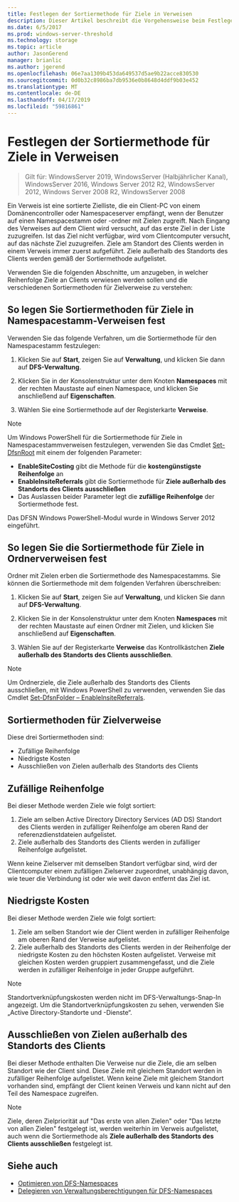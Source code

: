 ```yaml
---
title: Festlegen der Sortiermethode für Ziele in Verweisen
description: Dieser Artikel beschreibt die Vorgehensweise beim Festlegen der Sortiermethode für Ziele in Verweisen.
ms.date: 6/5/2017
ms.prod: windows-server-threshold
ms.technology: storage
ms.topic: article
author: JasonGerend
manager: brianlic
ms.author: jgerend
ms.openlocfilehash: 06e7aa1309b453da649537d5ae9b22acce830530
ms.sourcegitcommit: 0d0b32c8986ba7db9536e0b8648d4ddf9b03e452
ms.translationtype: MT
ms.contentlocale: de-DE
ms.lasthandoff: 04/17/2019
ms.locfileid: "59816861"
---
```

# <a name="set-the-ordering-method-for-targets-in-referrals"></a>Festlegen der Sortiermethode für Ziele in Verweisen

> Gilt für: WindowsServer 2019, WindowsServer (Halbjährlicher Kanal), WindowsServer 2016, Windows Server 2012 R2, WindowsServer 2012, Windows Server 2008 R2, WindowsServer 2008

Ein Verweis ist eine sortierte Zielliste, die ein Client-PC von einem Domänencontroller oder Namespaceserver empfängt, wenn der Benutzer auf einen Namespacestamm oder -ordner mit Zielen zugreift. Nach Eingang des Verweises auf dem Client wird versucht, auf das erste Ziel in der Liste zuzugreifen. Ist das Ziel nicht verfügbar, wird vom Clientcomputer versucht, auf das nächste Ziel zuzugreifen.
Ziele am Standort des Clients werden in einem Verweis immer zuerst aufgeführt. Ziele außerhalb des Standorts des Clients werden gemäß der Sortiermethode aufgelistet.

Verwenden Sie die folgenden Abschnitte, um anzugeben, in welcher Reihenfolge Ziele an Clients verwiesen werden sollen und die verschiedenen Sortiermethoden für Zielverweise zu verstehen:

## <a name="to-set-the-ordering-method-for-targets-in-namespace-root-referrals"></a>So legen Sie Sortiermethoden für Ziele in Namespacestamm-Verweisen fest

Verwenden Sie das folgende Verfahren, um die Sortiermethode für den Namespacestamm festzulegen:

1.  Klicken Sie auf **Start**, zeigen Sie auf **Verwaltung**, und klicken Sie dann auf **DFS-Verwaltung**.

2.  Klicken Sie in der Konsolenstruktur unter dem Knoten **Namespaces** mit der rechten Maustaste auf einen Namespace, und klicken Sie anschließend auf **Eigenschaften**.

3.  Wählen Sie eine Sortiermethode auf der Registerkarte **Verweise**.

> [!NOTE]
> Um Windows PowerShell für die Sortiermethode für Ziele in Namespacestammverweisen festzulegen, verwenden Sie das Cmdlet [Set-DfsnRoot](https://technet.microsoft.com/library/jj884281.aspx) mit einem der folgenden Parameter:
   -   **EnableSiteCosting** gibt die Methode für die **kostengünstigste Reihenfolge** an
   -   **EnableInsiteReferrals** gibt die Sortiermethode für **Ziele außerhalb des Standorts des Clients ausschließen**
   -   Das Auslassen beider Parameter legt die **zufällige Reihenfolge** der Sortiermethode fest. 

Das DFSN Windows PowerShell-Modul wurde in Windows Server 2012 eingeführt.
   
## <a name="to-set-the-ordering-method-for-targets-in-folder-referrals"></a>So legen Sie die Sortiermethode für Ziele in Ordnerverweisen fest

Ordner mit Zielen erben die Sortiermethode des Namespacestamms. Sie können die Sortiermethode mit dem folgenden Verfahren überschreiben:

1.  Klicken Sie auf **Start**, zeigen Sie auf **Verwaltung**, und klicken Sie dann auf **DFS-Verwaltung**.

2.  Klicken Sie in der Konsolenstruktur unter dem Knoten **Namespaces** mit der rechten Maustaste auf einen Ordner mit Zielen, und klicken Sie anschließend auf **Eigenschaften**.

3.  Wählen Sie auf der Registerkarte **Verweise** das Kontrollkästchen **Ziele außerhalb des Standorts des Clients ausschließen**.

> [!NOTE]
> Um Ordnerziele, die Ziele außerhalb des Standorts des Clients ausschließen, mit Windows PowerShell zu verwenden, verwenden Sie das Cmdlet [Set-DfsnFolder – EnableInsiteReferrals](https://technet.microsoft.com/library/jj884283.aspx).

## <a name="target-referral-ordering-methods"></a>Sortiermethoden für Zielverweise

Diese drei Sortiermethoden sind:

-   Zufällige Reihenfolge
-   Niedrigste Kosten
-   Ausschließen von Zielen außerhalb des Standorts des Clients

## <a name="random-order"></a>Zufällige Reihenfolge

Bei dieser Methode werden Ziele wie folgt sortiert:

1.  Ziele am selben Active Directory Directory Services (AD DS) Standort des Clients werden in zufälliger Reihenfolge am oberen Rand der referenzdienstdateien aufgelistet.
2.  Ziele außerhalb des Standorts des Clients werden in zufälliger Reihenfolge aufgelistet.

Wenn keine Zielserver mit demselben Standort verfügbar sind, wird der Clientcomputer einem zufälligen Zielserver zugeordnet, unabhängig davon, wie teuer die Verbindung ist oder wie weit davon entfernt das Ziel ist.

## <a name="lowest-cost"></a>Niedrigste Kosten

Bei dieser Methode werden Ziele wie folgt sortiert:

1.  Ziele am selben Standort wie der Client werden in zufälliger Reihenfolge am oberen Rand der Verweise aufgelistet.
2.  Ziele außerhalb des Standorts des Clients werden in der Reihenfolge der niedrigste Kosten zu den höchsten Kosten aufgelistet. Verweise mit gleichen Kosten werden gruppiert zusammengefasst, und die Ziele werden in zufälliger Reihenfolge in jeder Gruppe aufgeführt.

> [!NOTE]
> Standortverknüpfungskosten werden nicht im DFS-Verwaltungs-Snap-In angezeigt. Um die Standortverknüpfungskosten zu sehen, verwenden Sie „Active Directory-Standorte und -Dienste“.

## <a name="exclude-targets-outside-of-the-clients-site"></a>Ausschließen von Zielen außerhalb des Standorts des Clients

Bei dieser Methode enthalten Die Verweise nur die Ziele, die am selben Standort wie der Client sind. Diese Ziele mit gleichem Standort werden in zufälliger Reihenfolge aufgelistet. Wenn keine Ziele mit gleichem Standort vorhanden sind, empfängt der Client keinen Verweis und kann nicht auf den Teil des Namespace zugreifen.

> [!NOTE]
> Ziele, deren Zielpriorität auf "Das erste von allen Zielen" oder "Das letzte von allen Zielen" festgelegt ist, werden weiterhin im Verweis aufgelistet, auch wenn die Sortiermethode als **Ziele außerhalb des Standorts des Clients ausschließen** festgelegt ist.

## <a name="see-also"></a>Siehe auch 

-   [Optimieren von DFS-Namespaces](tuning-dfs-namespaces.md)
-   [Delegieren von Verwaltungsberechtigungen für DFS-Namespaces](delegate-management-permissions-for-dfs-namespaces.md)